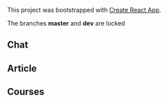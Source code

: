 This project was bootstrapped with [Create React App](https://github.com/facebook/create-react-app).

The branches **master** and **dev** are locked

## Chat

## Article

## Courses
